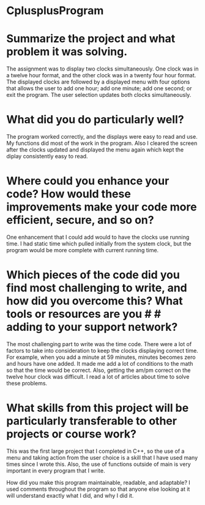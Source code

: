 # CplusplusProgram

# Summarize the project and what problem it was solving.
The assignment was to display two clocks simultaneously.  One clock was in a twelve hour format, and the other clock was in a twenty four hour format.  The displayed clocks are followed by a displayed menu with four options that allows the user to add one hour; add one minute; add one second; or exit the program.  The user selection updates both clocks simultaneously.

# What did you do particularly well?
The program worked correctly, and the displays were easy to read and use.  My functions did most of the work in the program.  Also I cleared the screen after the clocks updated and displayed the menu again which kept the diplay consistently easy to read.

# Where could you enhance your code? How would these improvements make your code more efficient, secure, and so on?
One enhancement that I could add would to have the clocks use running time.  I had static time which pulled initially from the system clock, but the program would be more complete with current running time.

# Which pieces of the code did you find most challenging to write, and how did you overcome this? What tools or resources are you # # adding to your support network?
The most challenging part to write was the time code.  There were a lot of factors to take into consideration to keep the clocks displaying correct time. For example, when you add a minute at 59 minutes, minutes becomes zero and hours have one added.  It made me add a lot of conditions to the math so that the time would be correct.  Also, getting the am/pm correct on the twelve hour clock was difficult.  I read a lot of articles about time to solve these problems.

# What skills from this project will be particularly transferable to other projects or course work?
This was the first large project that I completed in C++, so the use of a menu and taking action from the user choice is a skill that I have used many times since I wrote this. Also, the use of functions outside of main is very important in every program that I write.

How did you make this program maintainable, readable, and adaptable?
I used comments throughout the program so that anyone else looking at it will understand exactly what I did, and why I did it.

